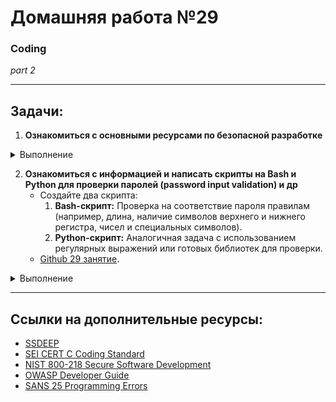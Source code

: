 # Домашняя работа №29
### Coding
*part 2*

---

## Задачи:

1. **Ознакомиться с основными ресурсами по безопасной разработке**

<details>
  <summary> Выполнение </summary>

В процессе

</details>

2. **Ознакомиться с информацией и написать скрипты на Bash и Python для проверки паролей (password input validation) и др**
    - Создайте два скрипта:
        1. **Bash-скрипт:** Проверка на соответствие пароля правилам (например, длина, наличие символов верхнего и нижнего регистра, чисел и специальных символов).
        2. **Python-скрипт:** Аналогичная задача с использованием регулярных выражений или готовых библиотек для проверки.
    - [Github 29 занятие](https://github.com/sm1lexops/tms).

<details>
  <summary> Выполнение </summary>

В процессе

</details>

---

## Ссылки на дополнительные ресурсы:
- [SSDEEP](https://ssdeep-project.github.io/ssdeep/usage.html)  
- [SEI CERT C Coding Standard](https://wiki.sei.cmu.edu/confluence/display/c/SEI+CERT+C+Coding+Standard)  
- [NIST 800-218 Secure Software Development](https://nvlpubs.nist.gov/nistpubs/specialpublications/nist.sp.800-218.pdf)  
- [OWASP Developer Guide](https://owasp.org/www-project-developer-guide/assets/exports/OWASP_Developer_Guide.pdf)  
- [SANS 25 Programming Errors](https://www.sans.org/top25-software-errors/)  

